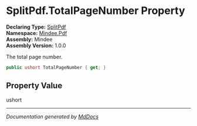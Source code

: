 ﻿<!--  
  <auto-generated>   
    The contents of this file were generated by a tool.  
    Changes to this file may be list if the file is regenerated  
  </auto-generated>   
-->

# SplitPdf.TotalPageNumber Property

**Declaring Type:** [SplitPdf](../index.md)  
**Namespace:** [Mindee.Pdf](../../index.md)  
**Assembly:** Mindee  
**Assembly Version:** 1.0.0

The total page number.

```csharp
public ushort TotalPageNumber { get; }
```

## Property Value

ushort

___

*Documentation generated by [MdDocs](https://github.com/ap0llo/mddocs)*
